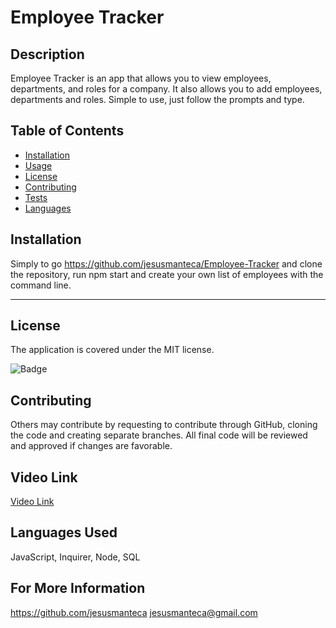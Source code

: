 # Employee Tracker

## Description 

Employee Tracker is an app that allows you to view employees, departments, and roles for a company. It also allows you to add employees, departments and roles. Simple to use, just follow the prompts and type.  

## Table of Contents

* [Installation](#installation)
* [Usage](#usage)
* [License](#License) 
* [Contributing](#Contributing)
* [Tests](#Tests) 
* [Languages](#Languages) 

## Installation

Simply to go https://github.com/jesusmanteca/Employee-Tracker and clone the repository, run npm start and create your own list of employees with the command line.

---
## License

  The application is covered under the MIT license.

  ![Badge](https://img.shields.io/badge/License-MIT-blueviolet)

## Contributing

Others may contribute by requesting to contribute through GitHub, cloning the code and creating separate branches. All final code will be reviewed and approved if changes are favorable.

## Video Link 

[Video Link](https://youtu.be/vwiJ_Vq44NU)

## Languages Used

JavaScript, Inquirer, Node, SQL

## For More Information

https://github.com/jesusmanteca
jesusmanteca@gmail.com
